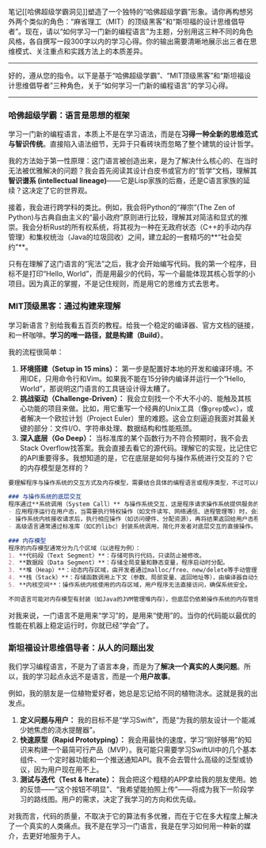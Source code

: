 笔记[[哈佛超级学霸洞见]]塑造了一个独特的“哈佛超级学霸”形象。请你再构想另外两个类似的角色：“麻省理工（MIT）的顶级黑客”和“斯坦福的设计思维倡导者”。现在，请以“如何学习一门新的编程语言”为主题，分别用这三种不同的角色风格，各自撰写一段300字以内的学习心得。你的输出需要清晰地展示出三者在思维模式、关注重点和实践方法上的本质差异。


---

好的，遵从您的指令。以下是基于“哈佛超级学霸”、“MIT顶级黑客”和“斯坦福设计思维倡导者”三种角色，关于“如何学习一门新的编程语言”的学习心得。

---

### **哈佛超级学霸：语言是思想的框架**

学习一门新的编程语言，本质上不是在学习语法，而是在**习得一种全新的思维范式与智识传统**。直接陷入语法细节，无异于只看砖块而忽略了整个建筑的设计哲学。

我的方法始于第一性原理：这门语言被创造出来，是为了解决什么核心的、在当时无法被优雅解决的问题？我会首先阅读其设计白皮书或官方的“哲学”文档，理解其**智识谱系 (intellectual lineage)**——它是Lisp家族的后裔，还是C语言家族的延续？这决定了它的世界观。

接着，我会进行跨学科的类比。例如，我会将Python的“禅宗”(The Zen of Python)与古典自由主义的“最小政府”原则进行比较，理解其对简洁和显式的推崇。我会分析Rust的所有权系统，将其视为一种在无政府状态（C++的手动内存管理）和集权统治（Java的垃圾回收）之间，建立起的一套精巧的**“社会契约”**。

只有在理解了这门语言的“宪法”之后，我才会开始编写代码。我的第一个程序，目标不是打印“Hello, World”，而是用最少的代码，写一个最能体现其核心哲学的小项目。因为真正的掌握，不是记住规则，而是用它的思维方式去思考。

### **MIT顶级黑客：通过构建来理解**

学习新语言？别给我看五百页的教程。给我一个稳定的编译器、官方文档的链接，和一杯咖啡。**学习的唯一路径，就是构建（Build）**。

我的流程很简单：
1.  **环境搭建（Setup in 15 mins）：** 第一步是配置好本地的开发和编译环境。不用IDE，只用命令行和Vim。如果我不能在15分钟内编译并运行一个“Hello, World”，那说明这门语言的工具链设计得太糟了。
2.  **挑战驱动（Challenge-Driven）：** 我会立刻找一个不大不小的、能触及其核心功能的项目来做。比如，用它重写一个经典的Unix工具（像`grep`或`wc`），或者解决一个欧拉计划（Project Euler）里的难题。这会立刻逼迫我面对其最关键的部分：文件I/O、字符串处理、数据结构和性能瓶颈。
3.  **深入底层（Go Deep）：** 当标准库的某个函数行为不符合预期时，我不会去Stack Overflow找答案。我会直接去看它的源代码。理解它的实现，比记住它的API重要得多。我想知道的是，它在底层是如何与操作系统进行交互的？它的内存模型是怎样的？
```markdown
要理解程序与操作系统的交互方式及内存模型，需要结合具体的编程语言或程序类型，不过可以从通用角度简要解析：

### 与操作系统的底层交互
程序通过**系统调用（System Call）** 与操作系统交互，这是程序请求操作系统提供服务的桥梁。  
- 应用程序运行在用户态，当需要执行特权操作（如文件读写、网络通信、进程管理等）时，会通过特定指令（如x86的int 0x80或syscall）切换到内核态。  
- 操作系统内核接收请求后，执行相应操作（如访问硬件、分配资源），再将结果返回给用户态程序。  
- 高级语言通常通过标准库（如C的libc）封装系统调用，简化开发者对底层交互的直接操作。

### 内存模型
程序的内存模型通常分为几个区域（以进程为例）：  
1. **代码段（Text Segment）**：存储可执行代码，只读防止被修改。  
2. **数据段（Data Segment）**：存储全局变量和静态变量，程序启动时分配。  
3. **堆（Heap）**：动态内存区域，由开发者通过malloc/free、new/delete等手动管理，大小可动态变化。  
4. **栈（Stack）**：存储函数调用上下文（参数、局部变量、返回地址等），由编译器自动分配和释放，遵循“先进后出”原则。  
5. **内核空间**：操作系统内核使用的内存区域，用户程序无法直接访问，确保系统安全。  

不同语言可能对内存模型有封装（如Java的JVM管理堆内存），但底层仍依赖操作系统的内存管理机制（如分页、虚拟内存）。
```

对我来说，一门语言不是用来“学习”的，是用来“使用”的。当你的代码能以最优的性能在机器上稳定运行时，你就已经“学会”了。

### **斯坦福设计思维倡导者：从人的问题出发**

我们学习编程语言，不是为了语言本身，而是为了**解决一个真实的人类问题**。所以，我的学习起点永远不是语言，而是一个**用户故事**。

例如，我的朋友是一位植物爱好者，她总是忘记给不同的植物浇水。这就是我的出发点。

1.  **定义问题与用户：** 我的目标不是“学习Swift”，而是“为我的朋友设计一个能减少她焦虑的浇水提醒器”。
2.  **快速原型（Rapid Prototyping）：** 我会用最快的速度，学习“刚好够用”的知识来构建一个最简可行产品（MVP）。我可能只需要学习SwiftUI中的几个基本组件、一个定时器功能和一个推送通知API。我不会去管什么高级的泛型或协议，因为用户现在用不上。
3.  **测试与迭代（Test & Iterate）：** 我会把这个粗糙的APP拿给我的朋友使用。她的反馈——“这个按钮不明显”、“我希望能拍照上传”——将成为我下一阶段学习的路线图。用户的需求，决定了我学习的方向和优先级。

对我而言，代码的质量，不取决于它的算法有多优雅，而在于它在多大程度上解决了一个真实的人类痛点。我不是在学习一门语言，我是在学习如何用一种新的媒介，去更好地服务于人。